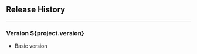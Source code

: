 ## Release History
-------------------------------

### Version ${project.version}

* Basic version

